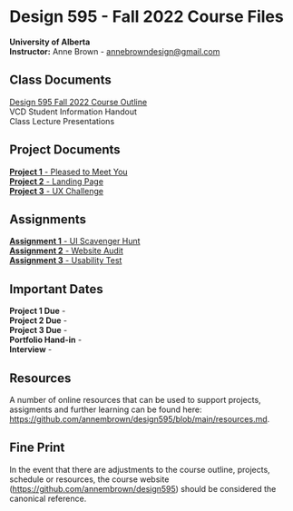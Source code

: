 # Design 595 - Fall 2022 Course Files
**University of Alberta** <br>
**Instructor:** Anne Brown - annebrowndesign@gmail.com

## Class Documents 
[Design 595 Fall 2022 Course Outline](https://github.com/annembrown/design595/blob/main/coure_outline.md) <br>
VCD Student Information Handout <br>
Class Lecture Presentations

## Project Documents 
[**Project 1** - Pleased to Meet You](https://github.com/annembrown/design595/blob/main/project1.md) <br>
[**Project 2** - Landing Page](https://github.com/annembrown/design595/blob/main/project2.md) <br>
[**Project 3** - UX Challenge](https://github.com/annembrown/design595/blob/main/project3.md) <br>

## Assignments 
[**Assignment 1** - UI Scavenger Hunt](https://github.com/annembrown/design595/blob/main/assignment1.md) <br>
[**Assignment 2** - Website Audit](https://github.com/annembrown/design595/blob/main/assignment2.md) <br>
[**Assignment 3** - Usability Test](https://github.com/annembrown/design595/blob/main/assignment3.md) <br>

## Important Dates  
**Project 1 Due** - <br>
**Project 2 Due** - <br>
**Project 3 Due** - <br>
**Portfolio Hand-in** - <br>
**Interview** - <br>

## Resources
A number of online resources that can be used to support projects, assigments and further learning can be found here: https://github.com/annembrown/design595/blob/main/resources.md.

## Fine Print 
In the event that there are adjustments to the course outline, projects, schedule or resources, the course website (https://github.com/annembrown/design595) should be considered the canonical reference.
